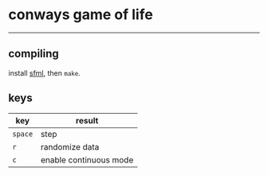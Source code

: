 # conways game of life
---

## compiling

install [sfml](http://sfml-dev.org/), then `make`.

## keys

key | result
----|-------
`space` | step
`r` | randomize data
`c` | enable continuous mode
